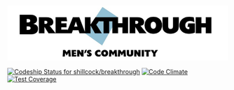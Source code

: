 ![Breakthrough Men's Community](https://raw.githubusercontent.com/shillcock/breakthrough/master/app/assets/images/bmc_banner.png)

[ ![Codeship Status for shillcock/breakthrough](https://codeship.com/projects/c918b060-6675-0133-5c29-72bdfd530753/status?branch=master)](https://codeship.com/projects/113773) [![Code Climate](https://codeclimate.com/github/shillcock/breakthrough/badges/gpa.svg)](https://codeclimate.com/github/shillcock/breakthrough) [![Test Coverage](https://codeclimate.com/github/shillcock/breakthrough/badges/coverage.svg)](https://codeclimate.com/github/shillcock/breakthrough/coverage)
